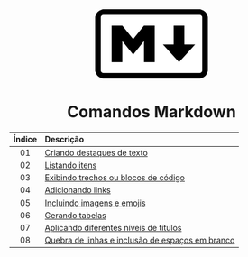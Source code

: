 <div align="center">
	<img src="./assets/markdown.png">
	<h1>Comandos Markdown</h1>

Índice | Descrição 
:---:  | :---
01 | [Criando destaques de texto](https://github.com/michelelozada/Comandos-Markdown/blob/main/01-Destacando-o-texto.md)
02 | [Listando itens](https://github.com/michelelozada/Comandos-Markdown/blob/main/02-Listando-itens.md)
03 | [Exibindo trechos ou blocos de código](https://github.com/michelelozada/Comandos-Markdown/blob/main/03-Exibindo-codigo.md)
04 | [Adicionando links](https://github.com/michelelozada/Comandos-Markdown/blob/main/04-Adicionando-links.md)
05 | [Incluindo imagens e emojis](https://github.com/michelelozada/Comandos-Markdown/blob/main/05-Incluindo-imagens.md)
06 | [Gerando tabelas](https://github.com/michelelozada/Comandos-Markdown/blob/main/06-Gerando-tabelas.md)
07 | [Aplicando diferentes níveis de títulos](https://github.com/michelelozada/Comandos-Markdown/blob/main/07-Aplicando-titulos.md)
08 | [Quebra de linhas e inclusão de espaços em branco](https://github.com/michelelozada/Comandos-Markdown/blob/main/08-Quebrando-linhas.md)
</div>